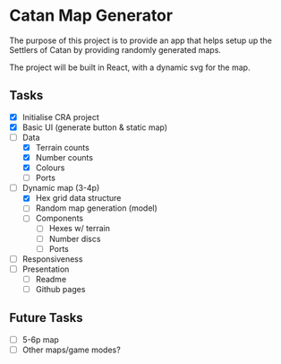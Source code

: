 # Catan Map Generator

The purpose of this project is to provide an app that helps setup up the Settlers of Catan by providing randomly generated maps.

The project will be built in React, with a dynamic svg for the map.


## Tasks
- [x] Initialise CRA project
- [x] Basic UI (generate button & static map)
- [ ] Data
    - [x] Terrain counts
    - [x] Number counts
    - [x] Colours
    - [ ] Ports
- [ ] Dynamic map (3-4p)
    - [x] Hex grid data structure
    - [ ] Random map generation (model)
    - [ ] Components
        - [ ] Hexes w/ terrain
        - [ ] Number discs
        - [ ] Ports
- [ ] Responsiveness
- [ ] Presentation
    - [ ] Readme
    - [ ] Github pages

## Future Tasks
- [ ] 5-6p map
- [ ] Other maps/game modes?